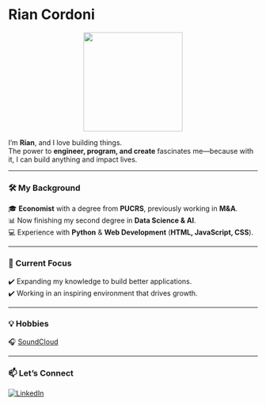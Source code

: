 # Rian Cordoni  

<div align="center">
  <img src="https://media3.giphy.com/media/v1.Y2lkPTc5MGI3NjExN2FuOWZobjhib2drNGZlZXVuZnp1dnM2bHU2OXh1bHloZGpqamFyciZlcD12MV9pbnRlcm5naWZfYnlfaWQmY3Q9Zw/xUOxfg0ESyhKOv4Vva/giphy.gif" width="200"/>
</div>  

I’m **Rian**, and I love building things.  
The power to **engineer, program, and create** fascinates me—because with it, I can build anything and impact lives.  

---

### 🛠 My Background  
🎓 **Economist** with a degree from **PUCRS**, previously working in **M&A**.  
📊 Now finishing my second degree in **Data Science & AI**.  
💻 Experience with **Python** & **Web Development** (**HTML, JavaScript, CSS**).  

---

### 🚀 Current Focus  
✔️ Expanding my knowledge to build better applications.  
✔️ Working in an inspiring environment that drives growth.  

---

### 💡 Hobbies
🎧 [SoundCloud](https://soundcloud.com/user-183182855)

---

### 📫 Let’s Connect  
[![LinkedIn](https://img.shields.io/badge/LinkedIn-Connect-blue?style=for-the-badge&logo=linkedin)](https://www.linkedin.com/in/riancordoni)  
